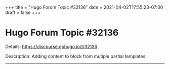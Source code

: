 +++
title = "Hugo Forum Topic #32136"
date = 2021-04-02T17:55:23-07:00
draft = false
+++
# Hugo Forum Topic #32136

Details: <https://discourse.gohugo.io/t/32136>

Description: Adding content to block from mutiple partial templates

---

